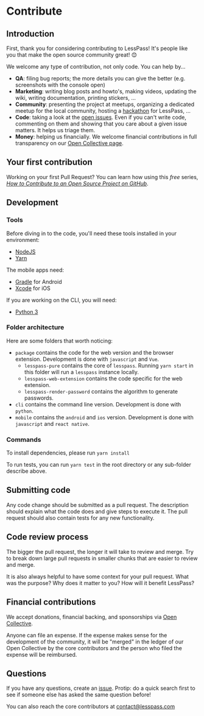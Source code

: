 # Contribute

## Introduction

First, thank you for considering contributing to LessPass! It's people like you that make the open source community great! 😊

We welcome any type of contribution, not only code. You can help by...

- **QA**: filing bug reports; the more details you can give the better (e.g. screenshots with the console open)
- **Marketing**: writing blog posts and howto's, making videos, updating the wiki, writing documentation, printing stickers, ...
- **Community**: presenting the project at meetups, organizing a dedicated meetup for the local community, hosting a [hackathon](https://en.wikipedia.org/wiki/Hackathon) for LessPass, ...
- **Code**: taking a look at the [open issues](issues). Even if you can't write code, commenting on them and showing that you care about a given issue matters. It helps us triage them.
- **Money**: helping us financially. We welcome financial contributions in full transparency on our [Open Collective page](https://opencollective.com/lesspass).

## Your first contribution

Working on your first Pull Request? You can learn how using this *free* series, [*How to Contribute to an Open Source Project on GitHub*](https://egghead.io/series/how-to-contribute-to-an-open-source-project-on-github).

## Development

### Tools

Before diving in to the code, you'll need these tools installed in your environment:

* [NodeJS](https://nodejs.org/)
* [Yarn](https://yarnpkg.com/)

The mobile apps need:

* [Gradle](https://developer.android.com/studio/build/) for Android
* [Xcode](https://developer.apple.com/xcode/) for iOS

If you are working on the CLI, you will need:

* [Python 3](https://www.python.org/)

### Folder architecture

Here are some folders that worth noticing:

* `package` contains the code for the web version and the browser extension. Development is done with `javascript` and `Vue`.
  * `lesspass-pure` contains the core of `lesspass`. Running `yarn start` in this folder will run a `lesspass` instance locally.
  * `lesspass-web-extension` contains the code specific for the web extension.
  * `lesspass-render-password` contains the algorithm to generate passwords.
* `cli` contains the command line version. Development is done with `python`.
* `mobile` contains the `android` and `ios` version. Development is done with `javascript` and `react native`.

### Commands

To install dependencies, please run `yarn install`

To run tests, you can run `yarn test` in the root directory or any sub-folder describe above.

## Submitting code

Any code change should be submitted as a pull request. The description should explain what the code does and give steps to execute it. The pull request should also contain tests for any new functionality.

## Code review process

The bigger the pull request, the longer it will take to review and merge. Try to break down large pull requests in smaller chunks that are easier to review and merge.

It is also always helpful to have some context for your pull request. What was the purpose? Why does it matter to you? How will it benefit LessPass?

## Financial contributions

We accept donations, financial backing, and sponsorships via [Open Collective](https://opencollective.com/lesspass).

Anyone can file an expense. If the expense makes sense for the development of the community, it will be "merged" in the ledger of our Open Collective by the core contributors and the person who filed the expense will be reimbursed.

## Questions

If you have any questions, create an [issue](issue). Protip: do a quick search first to see if someone else has asked the same question before!

You can also reach the core contributors at contact@lesspass.com

<!-- This `CONTRIBUTING.md` is based on @nayafia's template https://github.com/nayafia/contributing-template -->
